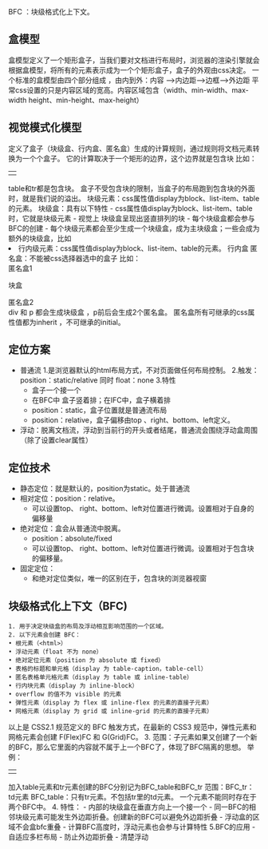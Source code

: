 BFC ：块级格式化上下文。
## 盒模型
盒模型定义了一个矩形盒子，当我们要对文档进行布局时，浏览器的渲染引擎就会根据盒模型，将所有的元素表示成为一个个矩形盒子，盒子的外观由css决定。
一个标准的盒模型由四个部分组成 ，由内到外：内容 -->内边距-->边框-->外边距
平常css设置的只是内容区域的宽高。内容区域包含（width、min-width、max-width height、min-height、max-height）
## 视觉模式化模型
定义了盒子（块级盒、行内盒、匿名盒）生成的计算规则，通过规则将文档元素转换为一个个盒子。
它的计算取决于一个矩形的边界，这个边界就是包含块
比如：
<table>
  <tr>
    <td></td>
  </tr>
</table>
table和tr都是包含块。
盒子不受包含块的限制，当盒子的布局跑到包含块的外面时，就是我们说的溢出。
块级元素：css属性值display为block、list-item、table的元素。
块级盒：具有以下特性
	- css属性值display为block、list-item、table时，它就是块级元素
	- 视觉上 块级盒呈现出竖直排列的块
	- 每个块级盒都会参与BFC的创建
	- 每个块级元素都会至少生成一个块级盒，成为主块级盒；一些会成为额外的块级盒，比如<li>
行内级元素：css属性值display为block、list-item、table的元素。
行内盒
匿名盒：不能被css选择器选中的盒子
比如：
<div>
  匿名盒1
  <p> 块盒</p>
匿名盒2
</div>
div 和 p 都会生成块级盒 ，p前后会生成2个匿名盒。
匿名盒所有可继承的css属性值都为inherit ，不可继承的initial。

## 定位方案
- 普通流
1.是浏览器默认的html布局方式，不对页面做任何布局控制。
2.触发：position：static/relative 同时 float：none
3.特性
	- 盒子一个接一个
	- 在BFC中 盒子竖着排；在IFC中，盒子横着排
	- position：static，盒子位置就是普通流布局
	- position：relative，盒子偏移由top 、right、bottom、left定义。
- 浮动：脱离文档流，浮动到当前行的开头或者结尾，普通流会围绕浮动盒周围（除了设置clear属性）

## 定位技术
* 静态定位：就是默认的，position为static。处于普通流
* 相对定位：position：relative。
	- 可以设置top、 right、bottom、left对位置进行微调。设置相对于自身的偏移量
* 绝对定位：盒会从普通流中脱离。
	- position：absolute/fixed
	- 可以设置top、 right、bottom、left对位置进行微调。设置相对于包含块的偏移量。
* 固定定位：
	- 和绝对定位类似，唯一的区别在于，包含块的浏览器视窗

## 块级格式化上下文（BFC)
	1. 用于决定块级盒的布局及浮动相互影响范围的一个区域。
	2. 以下元素会创建 BFC：
	• 根元素（<html>）
	• 浮动元素（float 不为 none）
	• 绝对定位元素（position 为 absolute 或 fixed）
	• 表格的标题和单元格（display 为 table-caption，table-cell）
	• 匿名表格单元格元素（display 为 table 或 inline-table）
	• 行内块元素（display 为 inline-block）
	• overflow 的值不为 visible 的元素
	• 弹性元素（display 为 flex 或 inline-flex 的元素的直接子元素）
	• 网格元素（display 为 grid 或 inline-grid 的元素的直接子元素）
以上是 CSS2.1 规范定义的 BFC 触发方式，在最新的 CSS3 规范中，弹性元素和网格元素会创建 F(Flex)FC 和 G(Grid)FC。
	3. 范围：子元素如果又创建了一个新的BFC，那么它里面的内容就不属于上一个BFC了，体现了BFC隔离的思想。
举例：
<table>
  <tr>
    <td></td>
  </tr>
</table>
加入table元素和tr元素创建的BFC分别记为BFC_table和BFC_tr
范围：BFC_tr： td元素
           BFC_table：只有tr元素。不包括tr里的td元素。
一个元素不能同时存在于两个BFC中。
		4. 特性：
	- 内部的块级盒在垂直方向上一个接一个
	- 同一BFC的相邻块级元素可能发生外边距折叠。创建新的BFC可以避免外边距折叠
	- 浮动盒的区域不会盒bfc重叠
	- 计算BFC高度时，浮动元素也会参与计算特性
5.BFC的应用
	- 自适应多栏布局
	- 防止外边距折叠
	- 清楚浮动
